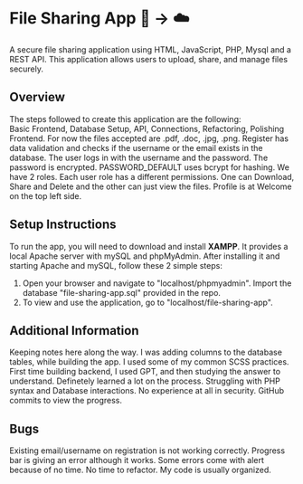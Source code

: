 # File Sharing App :page_facing_up: → :cloud:

A secure file sharing application using HTML, JavaScript, PHP, Mysql and a REST API. This application allows users to upload, share, and manage files securely.

## Overview

The steps followed to create this application are the following: <br>
Basic Frontend, Database Setup, API, Connections, Refactoring, Polishing Frontend.
For now the files accepted are .pdf, .doc, .jpg, .png.
Register has data validation and checks if the username or the email exists in the database.
The user logs in with the username and the password.
The password is encrypted. PASSWORD_DEFAULT uses bcrypt for hashing.
We have 2 roles. Each user role has a different permissions. One can Download, Share and Delete and the other can just view the files.
Profile is at Welcome on the top left side.

## Setup Instructions

To run the app, you will need to download and install <b>XAMPP</b>. It provides a local Apache server with mySQL and phpMyAdmin. After installing it and starting Apache and mySQL, follow these 2 simple steps:

1. Open your browser and navigate to "localhost/phpmyadmin". Import the database "file-sharing-app.sql" provided in the repo.
2. To view and use the application, go to "localhost/file-sharing-app".

## Additional Information

Keeping notes here along the way.
I was adding columns to the database tables, while building the app.
I used some of my common SCSS practices.
First time building backend, I used GPT, and then studying the answer to understand. Definetely learned a lot on the process.
Struggling with PHP syntax and Database interactions.
No experience at all in security.
GitHub commits to view the progress.

## Bugs

Existing email/username on registration is not working correctly.
Progress bar is giving an error although it works.
Some errors come with alert because of no time.
No time to refactor. My code is usually organized.
